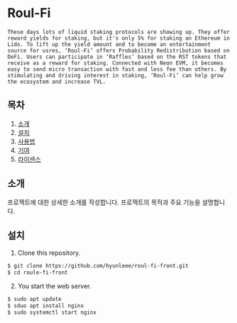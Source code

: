 # Roul-Fi

	These days lots of liquid staking protocols are showing up. They offer reward yields for staking, but it's only 5% for staking an Ethereum in Lido. To lift up the yield amount and to become an entertainment source for usres, ‘Roul-Fi’ offers Probability Redistribution based on DeFi. Users can participate in ‘Raffles’ based on the RST tokens that receive as a reward for staking. Connected with Neon EVM, it becomes easy to send micro transaction with fast and less fee than others. By stimulating and driving interest in staking, ‘Roul-Fi’ can help grow the ecosystem and increase TVL.

## 목차

1. [소개](#소개)
2. [설치](#설치)
3. [사용법](#사용법)
4. [기여](#기여)
5. [라이센스](#라이센스)

## 소개

프로젝트에 대한 상세한 소개를 작성합니다. 프로젝트의 목적과 주요 기능을 설명합니다.

## 설치

1. Clone this repository.

```bash
$ git clone https://github.com/hyunleee/roul-fi-front.git
$ cd roule-fi-front
```

2. You start the web server.
```bash
$ sudo apt update
$ sduo apt install nginx
$ sudo systemctl start nginx
```
